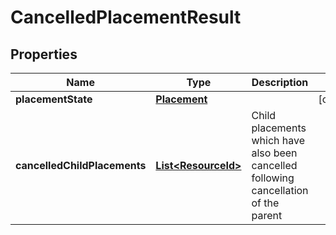 

# CancelledPlacementResult


## Properties

| Name | Type | Description | Notes |
|------------ | ------------- | ------------- | -------------|
|**placementState** | [**Placement**](Placement.md) |  |  [optional] |
|**cancelledChildPlacements** | [**List&lt;ResourceId&gt;**](ResourceId.md) | Child placements which have also been cancelled following cancellation of the parent |  |



